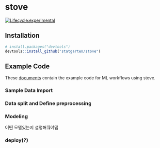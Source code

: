 # stove

<!-- badges: start -->
[![Lifecycle:experimental](https://img.shields.io/badge/lifecycle-experimental-orange.svg)](https://lifecycle.r-lib.org/articles/stages.html#experimental)
<!-- badges: end -->

## Installation

``` r
# install.packages("devtools")
devtools::install_github("statgarten/stove")
```

## Example Code

These [documents](https://github.com/statgarten/stove/tree/main/quarto-doc) contain the example code for ML workflows using stove.


### Sample Data Import

### Data split and Define preprocessing

### Modeling
어떤 모델있는지 설명해줘야댐

### deploy(?)
